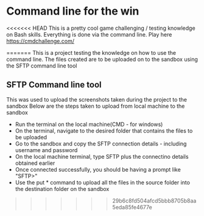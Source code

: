 # Command line for the win
<<<<<<< HEAD
This is a pretty cool game challenging / testing knowledge on Bash skills. Everything is done via the command line.
Play here https://cmdchallenge.com/

=======
This is a project testing the knowledge on how to use the command line.
The files created are to be uploaded on to the sandbox using the SFTP command line tool

## SFTP Command line tool
This was used to upload the screenshots taken during the project to the sandbox
Below are the steps taken to upload from local machine to the sandbox
* Run the terminal on the local machine(CMD - for windows)
* On the terminal, navigate to the desired folder that contains the files to be uploaded
* Go to the sandbox and copy the SFTP connection details - including username and password
* On the local machine terminal, type SFTP plus the connectino details obtained earlier
* Once connected successfully, you should be having a prompt like "SFTP>"
* Use the put * command to upload all the files in the source folder into the destination folder on 
the sandbox
 
>>>>>>> 29b6c8fd504afcd5bbb8705b8aa5eda85fe4677e
